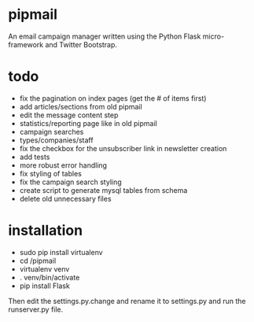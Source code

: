 pipmail
=======

An email campaign manager written using the Python Flask micro-framework and Twitter Bootstrap.

todo
=======
- fix the pagination on index pages (get the # of items first)
- add articles/sections from old pipmail
- edit the message content step
- statistics/reporting page like in old pipmail
- campaign searches
- types/companies/staff
- fix the checkbox for the unsubscriber link in newsletter creation
- add tests
- more robust error handling
- fix styling of tables
- fix the campaign search styling
- create script to generate mysql tables from schema
- delete old unnecessary files

installation
=======
- sudo pip install virtualenv
- cd /pipmail
- virtualenv venv
- . venv/bin/activate
- pip install Flask

Then edit the settings.py.change and rename it to settings.py and run the runserver.py file.
